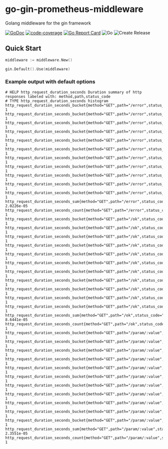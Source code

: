 # go-gin-prometheus-middleware
Golang middleware for the gin framework

[![GoDoc](https://godoc.org/github.com/TsvetanMilanov/go-gin-prometheus-middleware/middleware?status.svg)](https://godoc.org/github.com/TsvetanMilanov/go-gin-prometheus-middleware/middleware)
[![code-coverage](https://gocover.io/_badge/github.com/TsvetanMilanov/go-gin-prometheus-middleware/middleware)](https://gocover.io/github.com/TsvetanMilanov/go-gin-prometheus-middleware/middleware)
[![Go Report Card](https://goreportcard.com/badge/github.com/TsvetanMilanov/go-gin-prometheus-middleware)](https://goreportcard.com/report/github.com/TsvetanMilanov/go-gin-prometheus-middleware)
![Go](https://github.com/TsvetanMilanov/go-gin-prometheus-middleware/workflows/Go/badge.svg?branch=master)
![Create Release](https://github.com/TsvetanMilanov/go-gin-prometheus-middleware/workflows/Create%20Release/badge.svg)

## Quick Start
```Go
middleware := middleware.New()

gin.Default().Use(middleware)
```

### Example output with default options
```
# HELP http_request_duration_seconds Duration summary of http responses labeled with: method,path,status_code
# TYPE http_request_duration_seconds histogram
http_request_duration_seconds_bucket{method="GET",path="/error",status_code="500",le="0.1"} 1
http_request_duration_seconds_bucket{method="GET",path="/error",status_code="500",le="0.25"} 1
http_request_duration_seconds_bucket{method="GET",path="/error",status_code="500",le="0.5"} 1
http_request_duration_seconds_bucket{method="GET",path="/error",status_code="500",le="1"} 1
http_request_duration_seconds_bucket{method="GET",path="/error",status_code="500",le="2"} 1
http_request_duration_seconds_bucket{method="GET",path="/error",status_code="500",le="5"} 1
http_request_duration_seconds_bucket{method="GET",path="/error",status_code="500",le="10"} 1
http_request_duration_seconds_bucket{method="GET",path="/error",status_code="500",le="15"} 1
http_request_duration_seconds_bucket{method="GET",path="/error",status_code="500",le="20"} 1
http_request_duration_seconds_bucket{method="GET",path="/error",status_code="500",le="30"} 1
http_request_duration_seconds_bucket{method="GET",path="/error",status_code="500",le="+Inf"} 1
http_request_duration_seconds_sum{method="GET",path="/error",status_code="500"} 2.0226e-05
http_request_duration_seconds_count{method="GET",path="/error",status_code="500"} 1
http_request_duration_seconds_bucket{method="GET",path="/ok",status_code="200",le="0.1"} 1
http_request_duration_seconds_bucket{method="GET",path="/ok",status_code="200",le="0.25"} 1
http_request_duration_seconds_bucket{method="GET",path="/ok",status_code="200",le="0.5"} 1
http_request_duration_seconds_bucket{method="GET",path="/ok",status_code="200",le="1"} 1
http_request_duration_seconds_bucket{method="GET",path="/ok",status_code="200",le="2"} 1
http_request_duration_seconds_bucket{method="GET",path="/ok",status_code="200",le="5"} 1
http_request_duration_seconds_bucket{method="GET",path="/ok",status_code="200",le="10"} 1
http_request_duration_seconds_bucket{method="GET",path="/ok",status_code="200",le="15"} 1
http_request_duration_seconds_bucket{method="GET",path="/ok",status_code="200",le="20"} 1
http_request_duration_seconds_bucket{method="GET",path="/ok",status_code="200",le="30"} 1
http_request_duration_seconds_bucket{method="GET",path="/ok",status_code="200",le="+Inf"} 1
http_request_duration_seconds_sum{method="GET",path="/ok",status_code="200"} 8.6441e-05
http_request_duration_seconds_count{method="GET",path="/ok",status_code="200"} 1
http_request_duration_seconds_bucket{method="GET",path="/param/:value",status_code="200",le="0.1"} 1
http_request_duration_seconds_bucket{method="GET",path="/param/:value",status_code="200",le="0.25"} 1
http_request_duration_seconds_bucket{method="GET",path="/param/:value",status_code="200",le="0.5"} 1
http_request_duration_seconds_bucket{method="GET",path="/param/:value",status_code="200",le="1"} 1
http_request_duration_seconds_bucket{method="GET",path="/param/:value",status_code="200",le="2"} 1
http_request_duration_seconds_bucket{method="GET",path="/param/:value",status_code="200",le="5"} 1
http_request_duration_seconds_bucket{method="GET",path="/param/:value",status_code="200",le="10"} 1
http_request_duration_seconds_bucket{method="GET",path="/param/:value",status_code="200",le="15"} 1
http_request_duration_seconds_bucket{method="GET",path="/param/:value",status_code="200",le="20"} 1
http_request_duration_seconds_bucket{method="GET",path="/param/:value",status_code="200",le="30"} 1
http_request_duration_seconds_bucket{method="GET",path="/param/:value",status_code="200",le="+Inf"} 1
http_request_duration_seconds_sum{method="GET",path="/param/:value",status_code="200"} 2.3551e-05
http_request_duration_seconds_count{method="GET",path="/param/:value",status_code="200"} 1
```
